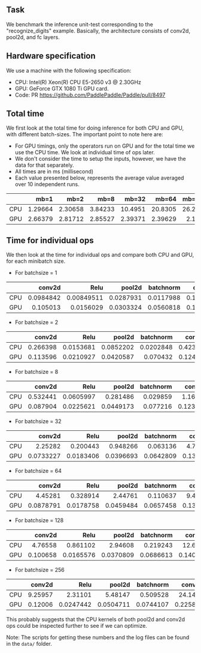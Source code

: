 ## Task

We benchmark the inference unit-test corresponding to the "recognize_digits" example. Basically, the architecture consists of conv2d, pool2d, and fc layers.


## Hardware specification
We use a machine with the following specification:
- CPU: Intel(R) Xeon(R) CPU E5-2650 v3 @ 2.30GHz
- GPU: GeForce GTX 1080 Ti GPU card.
- Code: PR https://github.com/PaddlePaddle/Paddle/pull/8497


## Total time

We first look at the total time for doing inference for both CPU and GPU, with different batch-sizes. The important point to note here are: 
- For GPU timings, only the operators run on GPU and for the total time we use the CPU time. We look at individual time of ops later.
- We don't consider the time to setup the inputs, however, we have the data for that separately.
- All times are in ms (millisecond)
- Each value presented below, represents the average value averaged over 10 independent runs.


|   |    mb=1 |    mb=2 |    mb=8 |    mb=32 |    mb=64 |   mb=128 |   mb=256 |
|---|--------:|--------:|--------:|---------:|---------:|---------:|---------:|
|CPU| 1.29664 | 2.30658 | 3.84233 | 10.4951  | 20.8305  |  26.2213 |  49.6337 |
|GPU| 2.66379 | 2.81712 | 2.85527 |  2.39371 |  2.39629 |   2.1023 |   2.4629 |


## Time for individual ops

We then look at the time for individual ops and compare both CPU and GPU, for each minibatch size.

- For batchsize = 1

|     |    conv2d |       Relu |    pool2d |   batchnorm |   conv2d |      Relu |    pool2d |      mul: |   total |
|:----|----------:|-----------:|----------:|------------:|---------:|----------:|----------:|----------:|--------:|
| CPU | 0.0984842 | 0.00849511 | 0.0287931 |   0.0117988 | 0.164882 | 0.005549  | 0.0119113 | 0.011454  | 1.29664 |
| GPU | 0.105013  | 0.0156029  | 0.0303324 |   0.0560818 | 0.107438 | 0.0153963 | 0.0294684 | 0.0237003 | 2.66379 |

- For batchsize = 2

|     |   conv2d |      Relu |    pool2d |   batchnorm |   conv2d |      Relu |    pool2d |      mul: |   total |
|:----|---------:|----------:|----------:|------------:|---------:|----------:|----------:|----------:|--------:|
| CPU | 0.266398 | 0.0153681 | 0.0852202 |   0.0202848 | 0.423694 | 0.0102443 | 0.0303461 | 0.0170684 | 2.30658 |
| GPU | 0.113596 | 0.0210927 | 0.0420587 |   0.070432  | 0.124075 | 0.0189159 | 0.0407751 | 0.032861  | 2.81712 |

- For batchsize = 8

|     |   conv2d |      Relu |    pool2d |   batchnorm |   conv2d |      Relu |    pool2d |      mul: |   total |
|:----|---------:|----------:|----------:|------------:|---------:|----------:|----------:|----------:|--------:|
| CPU | 0.532441 | 0.0605997 | 0.281486  |    0.029859 | 1.16901  | 0.0191726 | 0.0952213 | 0.0248031 | 3.84233 |
| GPU | 0.087904 | 0.0225621 | 0.0449173 |    0.077216 | 0.123534 | 0.020052  | 0.0429867 | 0.0398079 | 2.85527 |

- For batchsize = 32

|     |    conv2d |      Relu |    pool2d |   batchnorm |   conv2d |      Relu |   pool2d |      mul: |    total |
|:----|----------:|----------:|----------:|------------:|---------:|----------:|---------:|----------:|---------:|
| CPU | 2.25282   | 0.200443  | 0.948266  |   0.063136  | 4.77001  | 0.0558134 | 0.279895 | 0.0538337 | 10.4951  |
| GPU | 0.0733227 | 0.0183406 | 0.0396693 |   0.0642809 | 0.135627 | 0.0183451 | 0.036384 | 0.0319942 |  2.39371 |

- For batchsize = 64

|     |    conv2d |      Relu |    pool2d |   batchnorm |   conv2d |      Relu |   pool2d |      mul: |    total |
|:----|----------:|----------:|----------:|------------:|---------:|----------:|---------:|----------:|---------:|
| CPU | 4.45281   | 0.328914  | 2.44761   |   0.110637  | 9.47443  | 0.08905   | 0.716909 | 0.0407523 | 20.8305  |
| GPU | 0.0878791 | 0.0178758 | 0.0459484 |   0.0657458 | 0.134663 | 0.0165089 | 0.033536 | 0.0306724 |  2.39629 |

- For batchsize = 128

|     |   conv2d |      Relu |    pool2d |   batchnorm |    conv2d |      Relu |    pool2d |      mul: |   total |
|:----|---------:|----------:|----------:|------------:|----------:|----------:|----------:|----------:|--------:|
| CPU | 4.76558  | 0.861102  | 2.94608   |   0.219243  | 12.6843   | 0.235088  | 0.911418  | 0.0612628 | 26.2213 |
| GPU | 0.100658 | 0.0165576 | 0.0370809 |   0.0686613 |  0.140516 | 0.0129161 | 0.0320249 | 0.0296862 |  2.1023 |

- For batchsize = 256

|     |   conv2d |      Relu |    pool2d |   batchnorm |    conv2d |      Relu |    pool2d |      mul: |   total |
|:----|---------:|----------:|----------:|------------:|----------:|----------:|----------:|----------:|--------:|
| CPU |  9.25957 | 2.31101   | 5.48147   |   0.509528  | 24.1498   | 0.544391  | 1.74179   | 0.08145   | 49.6337 |
| GPU |  0.12006 | 0.0247442 | 0.0504711 |   0.0744107 |  0.225806 | 0.0187989 | 0.0387449 | 0.0334994 |  2.4629 |

This probably suggests that the CPU kernels of both pool2d and conv2d ops could be inspected further to see if we can optimize.


Note: The scripts for getting these numbers and the log files can be found in the `data/` folder.

